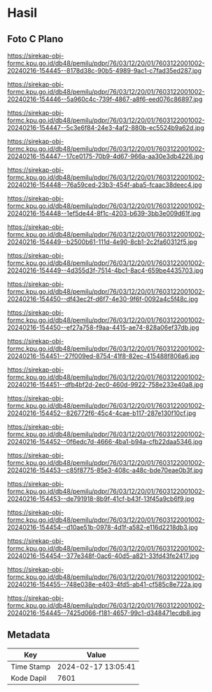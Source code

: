 # Hasil

## Foto C Plano

https://sirekap-obj-formc.kpu.go.id/db48/pemilu/pdpr/76/03/12/20/01/7603122001002-20240216-154445--8178d38c-90b5-4989-9ac1-c7fad35ed287.jpg

https://sirekap-obj-formc.kpu.go.id/db48/pemilu/pdpr/76/03/12/20/01/7603122001002-20240216-154446--5a960c4c-739f-4867-a8f6-eed076c86897.jpg

https://sirekap-obj-formc.kpu.go.id/db48/pemilu/pdpr/76/03/12/20/01/7603122001002-20240216-154447--5c3e6f84-24e3-4af2-880b-ec5524b9a62d.jpg

https://sirekap-obj-formc.kpu.go.id/db48/pemilu/pdpr/76/03/12/20/01/7603122001002-20240216-154447--17ce0175-70b9-4d67-966a-aa30e3db4226.jpg

https://sirekap-obj-formc.kpu.go.id/db48/pemilu/pdpr/76/03/12/20/01/7603122001002-20240216-154448--76a59ced-23b3-454f-aba5-fcaac38deec4.jpg

https://sirekap-obj-formc.kpu.go.id/db48/pemilu/pdpr/76/03/12/20/01/7603122001002-20240216-154448--1ef5de44-8f1c-4203-b639-3bb3e009d61f.jpg

https://sirekap-obj-formc.kpu.go.id/db48/pemilu/pdpr/76/03/12/20/01/7603122001002-20240216-154449--b2500b61-111d-4e90-8cb1-2c2fa60312f5.jpg

https://sirekap-obj-formc.kpu.go.id/db48/pemilu/pdpr/76/03/12/20/01/7603122001002-20240216-154449--4d355d3f-7514-4bc1-8ac4-659be4435703.jpg

https://sirekap-obj-formc.kpu.go.id/db48/pemilu/pdpr/76/03/12/20/01/7603122001002-20240216-154450--df43ec2f-d6f7-4e30-9f6f-0092a4c5f48c.jpg

https://sirekap-obj-formc.kpu.go.id/db48/pemilu/pdpr/76/03/12/20/01/7603122001002-20240216-154450--ef27a758-f9aa-4415-ae74-828a06ef37db.jpg

https://sirekap-obj-formc.kpu.go.id/db48/pemilu/pdpr/76/03/12/20/01/7603122001002-20240216-154451--27f009ed-8754-41f8-82ec-415488f806a6.jpg

https://sirekap-obj-formc.kpu.go.id/db48/pemilu/pdpr/76/03/12/20/01/7603122001002-20240216-154451--dfb4bf2d-2ec0-460d-9922-758e233e40a8.jpg

https://sirekap-obj-formc.kpu.go.id/db48/pemilu/pdpr/76/03/12/20/01/7603122001002-20240216-154452--826772f6-45c4-4cae-b117-287e130f10cf.jpg

https://sirekap-obj-formc.kpu.go.id/db48/pemilu/pdpr/76/03/12/20/01/7603122001002-20240216-154452--0f6edc7d-4666-4ba1-b94a-cfb22daa5346.jpg

https://sirekap-obj-formc.kpu.go.id/db48/pemilu/pdpr/76/03/12/20/01/7603122001002-20240216-154453--c85f8775-85e3-408c-a48c-bde70eae0b3f.jpg

https://sirekap-obj-formc.kpu.go.id/db48/pemilu/pdpr/76/03/12/20/01/7603122001002-20240216-154453--de791918-8b9f-41cf-b43f-13f45a9cb6f9.jpg

https://sirekap-obj-formc.kpu.go.id/db48/pemilu/pdpr/76/03/12/20/01/7603122001002-20240216-154454--d10ae51b-0978-4d1f-a582-e116d2218db3.jpg

https://sirekap-obj-formc.kpu.go.id/db48/pemilu/pdpr/76/03/12/20/01/7603122001002-20240216-154454--377e348f-0ac6-40d5-a821-33fd43fe2417.jpg

https://sirekap-obj-formc.kpu.go.id/db48/pemilu/pdpr/76/03/12/20/01/7603122001002-20240216-154455--748e038e-e403-4fd5-ab41-cf585c8e722a.jpg

https://sirekap-obj-formc.kpu.go.id/db48/pemilu/pdpr/76/03/12/20/01/7603122001002-20240216-154445--7425d066-f181-4657-99c1-d348471ecdb8.jpg


## Metadata

| Key        | Value               |
| ---------- | ------------------- |
| Time Stamp | 2024-02-17 13:05:41 |
| Kode Dapil | 7601                |



